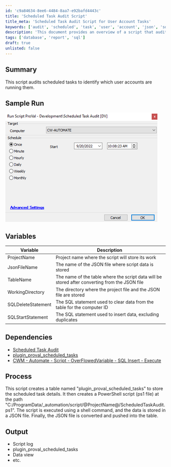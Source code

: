 ```yaml
---
id: 'c9a84634-8ee6-4484-8aa7-e92bafd4443c'
title: 'Scheduled Task Audit Script'
title_meta: 'Scheduled Task Audit Script for User Account Tasks'
keywords: ['audit', 'scheduled', 'task', 'user', 'account', 'json', 'sql', 'data', 'table']
description: 'This document provides an overview of a script that audits scheduled tasks to identify which user accounts are executing them. It details the variables used, dependencies required, and the process for creating and storing task details in a database table. The output includes logs and data views for further analysis.'
tags: ['database', 'report', 'sql']
draft: true
unlisted: false
---
```


## Summary

This script audits scheduled tasks to identify which user accounts are running them.

## Sample Run

![Sample Run](../../static/img/Scheduled-Task-Audit/image_1.png)

## Variables

| Variable           | Description                                                                                     |
|--------------------|-------------------------------------------------------------------------------------------------|
| ProjectName        | Project name where the script will store its work                                              |
| JsonFileName       | The name of the JSON file where script data is stored                                          |
| TableName          | The name of the table where the script data will be stored after converting from the JSON file |
| WorkingDirectory    | The directory where the project file and the JSON file are stored                             |
| SQLDeleteStatement  | The SQL statement used to clear data from the table for the computer ID                        |
| SQLStartStatement   | The SQL statement used to insert data, excluding duplicates                                    |

## Dependencies

- [Scheduled Task Audit](<./Scheduled Task Audit.md>)
- [plugin_proval_scheduled_tasks](<./plugin_proval_scheduled_tasks.md>)
- [CWM - Automate - Script - OverFlowedVariable - SQL Insert - Execute](<../cwa/scripts/OverFlowedVariable - SQL Insert - Execute.md>)

## Process

This script creates a table named "plugin_proval_scheduled_tasks" to store the scheduled task details. It then creates a PowerShell script (ps1 file) at the path "C:/ProgramData/_automation/script/@ProjectName@/ScheduledTaskAudit.ps1". The script is executed using a shell command, and the data is stored in a JSON file. Finally, the JSON file is converted and pushed into the table.

## Output

- Script log
- plugin_proval_scheduled_tasks
- Data view
- etc.
